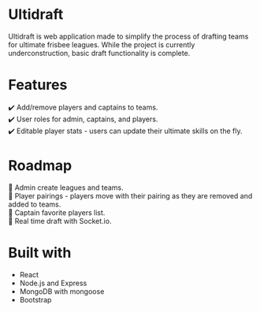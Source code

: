 # Ultidraft
Ultidraft is web application made to simplify the process of drafting teams for ultimate frisbee leagues. While the project is currently underconstruction, basic draft functionality is complete.

# Features
:heavy_check_mark: Add/remove players and captains to teams.
<br>
:heavy_check_mark: User roles for admin, captains, and players.
<br>
:heavy_check_mark: Editable player stats - users can update their ultimate skills on the fly.

# Roadmap
:construction: Admin create leagues and teams. <br>
:construction: Player pairings - players move with their pairing as they are removed and added to teams. <br>
:construction: Captain favorite players list. <br>
:construction: Real time draft with Socket.io. <br>

# Built with
* React
* Node.js and Express
* MongoDB with mongoose
* Bootstrap


